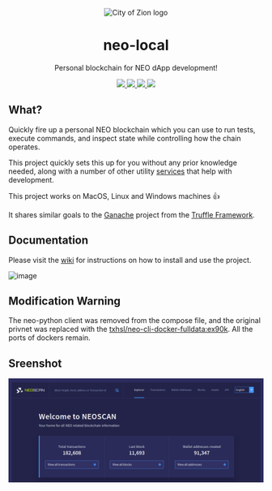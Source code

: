 <p align="center">
  <img
    src="http://res.cloudinary.com/vidsy/image/upload/v1503160820/CoZ_Icon_DARKBLUE_200x178px_oq0gxm.png"
    width="150px"
    alt="City of Zion logo">
</p>

<h1 align="center">neo-local</h1>

<p align="center">
  Personal blockchain for NEO dApp development!
</p>

<p align="center">
  <a href="https://github.com/CityOfZion/neo-local/tags">
    <img src="https://img.shields.io/github/tag/CityOfZion/neo-local.svg?style=for-the-badge">
  </a>
  <a href="https://travis-ci.org/CityOfZion/neo-local">
    <img src="https://img.shields.io/travis/CityOfZion/neo-local/master.svg?style=for-the-badge">
  </a>
  <a href="https://github.com/CityOfZion/neo-local/commits/master">
    <img src="https://img.shields.io/github/last-commit/CityOfZion/neo-local.svg?style=for-the-badge">
  </a>
  <a href="https://github.com/CityOfZion/neo-local/wiki">
    <img src="https://img.shields.io/badge/docs-wiki-blue.svg?style=for-the-badge">
  </a>
</p>

## What?

Quickly fire up a personal NEO blockchain which you can use to run tests, 
execute commands, and inspect state while controlling how the chain operates.

This project quickly sets this up for you without any prior knowledge needed, 
along with a number of other utility 
[services](https://github.com/CityOfZion/neo-local/wiki#services) that help with 
development.

This project works on MacOS, Linux and Windows machines 👍

It shares similar goals to the [Ganache](https://truffleframework.com/ganache) 
project from the [Truffle Framework](https://truffleframework.com/ganache). 

## Documentation

Please visit the [wiki](https://github.com/CityOfZion/neo-local/wiki) for 
instructions on how to install and use the project.

![image](https://user-images.githubusercontent.com/2796074/36632958-9247f8ba-198d-11e8-8055-f096141902d9.png)

## Modification Warning

The neo-python client was removed from the compose file, and the original privnet was replaced with the [txhsl/neo-cli-docker-fulldata:ex90k](https://hub.docker.com/r/txhsl/neo-cli-docker-fulldata/). All the ports of dockers remain.

## Sreenshot

![image](./screenshot/screenshot.png)
